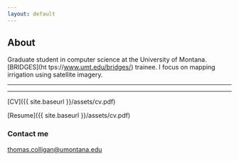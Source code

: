 ```yaml
---
layout: default
---
```

## About
Graduate student in computer science at the University of Montana. [BRIDGES](ht
tps://www.umt.edu/bridges/) trainee. I focus on mapping irrigation using
satellite imagery.

----
****

[CV]({{ site.baseurl }}/assets/cv.pdf)


[Resume]({{ site.baseurl }}/assets/cv.pdf)

### Contact me

[thomas.colligan@umontana.edu](mailto:thomas.colligan@umontana.edu)
